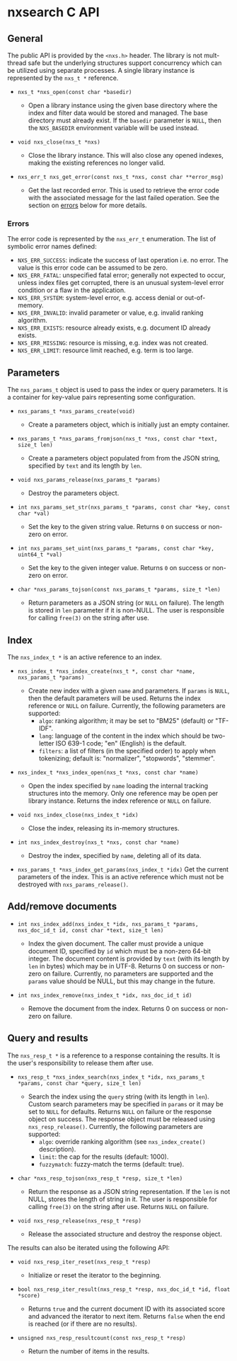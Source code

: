 # nxsearch C API

## General

The public API is provided by the `<nxs.h>` header.  The library is not
mult-thread safe but the underlying structures support concurrency which
can be utilized using separate processes.  A single library instance is
represented by the `nxs_t *` reference.

* `nxs_t *nxs_open(const char *basedir)`
  * Open a library instance using the given base directory where the
  index and filter data would be stored and managed. The base directory
  must already exist. If the `basedir` parameter is `NULL`, then the
  `NXS_BASEDIR` environment variable will be used instead.

* `void nxs_close(nxs_t *nxs)`
  * Close the library instance. This will also close any opened indexes,
  making the existing references no longer valid.

* `nxs_err_t nxs_get_error(const nxs_t *nxs, const char **error_msg)`
  * Get the last recorded error. This is used to retrieve the error code
  with the associated message for the last failed operation.  See the section
  on [errors](#errors) below for more details.

### Errors

The error code is represented by the `nxs_err_t` enumeration.  The list
of symbolic error names defined:

* `NXS_ERR_SUCCESS`: indicate the success of last operation i.e. no error.
The value is this error code can be assumed to be zero.
* `NXS_ERR_FATAL`: unspecified fatal error; generally not expected to occur,
unless index files get corrupted, there is an unusual system-level error
condition or a flaw in the application.
* `NXS_ERR_SYSTEM`: system-level error, e.g. access denial or out-of-memory.
* `NXS_ERR_INVALID`: invalid parameter or value, e.g. invalid ranking algorithm.
* `NXS_ERR_EXISTS`: resource already exists, e.g. document ID already exists.
* `NXS_ERR_MISSING`: resource is missing, e.g. index was not created.
* `NXS_ERR_LIMIT`: resource limit reached, e.g. term is too large.

## Parameters

The `nxs_params_t` object is used to pass the index or query parameters.
It is a container for key-value pairs representing some configuration.

* `nxs_params_t *nxs_params_create(void)`
  * Create a parameters object, which is initially just an empty container.

* `nxs_params_t *nxs_params_fromjson(nxs_t *nxs, const char *text, size_t len)`
  * Create a parameters object populated from from the JSON string, specified
  by `text` and its length by `len`.

* `void nxs_params_release(nxs_params_t *params)`
  * Destroy the parameters object.

* `int nxs_params_set_str(nxs_params_t *params, const char *key, const char *val)`
  * Set the key to the given string value.  Returns `0` on success or non-zero
  on error.

* `int nxs_params_set_uint(nxs_params_t *params, const char *key, uint64_t *val)`
  * Set the key to the given integer value.  Returns `0` on success or non-zero
  on error.

* `char *nxs_params_tojson(const nxs_params_t *params, size_t *len)`
  * Return parameters as a JSON string (or `NULL` on failure).  The length
  is stored in `len` parameter if it is non-NULL.  The user is responsible
  for calling `free(3)` on the string after use.

## Index

The `nxs_index_t *` is an active reference to an index.

* `nxs_index_t *nxs_index_create(nxs_t *, const char *name, nxs_params_t *params)`
  * Create new index with a given `name` and parameters. If `params` is `NULL`,
  then the default parameters will be used.  Returns the index reference or
  `NULL` on failure.  Currently, the following parameters are supported:
    * `algo`: ranking algorithm; it may be set to "BM25" (default) or "TF-IDF".
    * `lang`: language of the content in the index which should be two-letter
    ISO 639-1 code; "en" (English) is the default.
    * `filters`: a list of filters (in the specified order) to apply when
    tokenizing; default is: "normalizer", "stopwords", "stemmer".

* `nxs_index_t *nxs_index_open(nxs_t *nxs, const char *name)`
  * Open the index specified by `name` loading the internal tracking structures
  into the memory.  Only one reference may be open per library instance.
  Returns the index reference or `NULL` on failure.

* `void nxs_index_close(nxs_index_t *idx)`
  * Close the index, releasing its in-memory structures.

* `int nxs_index_destroy(nxs_t *nxs, const char *name)`
  * Destroy the index, specified by `name`, deleting all of its data.

* `nxs_params_t *nxs_index_get_params(nxs_index_t *idx)`
  Get the current parameters of the index. This is an active reference which
  must not be destroyed with `nxs_params_release()`.

## Add/remove documents

* `int nxs_index_add(nxs_index_t *idx, nxs_params_t *params,
  nxs_doc_id_t id, const char *text, size_t len)`
  * Index the given document.  The caller must provide a unique document ID,
  specified by `id` which must be a non-zero 64-bit integer.  The document
  content is provided by `text` (with its length by `len` in bytes) which may
  be in UTF-8.  Returns 0 on success or non-zero on failure.  Currently, no
  parameters are supported and the `params` value should be NULL, but this
  may change in the future.

* `int nxs_index_remove(nxs_index_t *idx, nxs_doc_id_t id)`
  * Remove the document from the index.  Returns 0 on success or non-zero
  on failure.

## Query and results

The `nxs_resp_t *` is a reference to a response containing the results.
It is the user's responsibility to release them after use.

* `nxs_resp_t *nxs_index_search(nxs_index_t *idx, nxs_params_t *params,
  const char *query, size_t len)`
  * Search the index using the `query` string (with its length in `len`).
  Custom search parameters may be specified in `params` or it may be set
  to `NULL` for defaults.  Returns `NULL` on failure or the response object
  on success.  The response object must be released using `nxs_resp_release()`.
  Currently, the following parameters are supported:
    * `algo`: override ranking algorithm (see `nxs_index_create()` description).
    * `limit`: the cap for the results (default: 1000).
    * `fuzzymatch`: fuzzy-match the terms (default: true).

* `char *nxs_resp_tojson(nxs_resp_t *resp, size_t *len)`
  * Return the response as a JSON string representation.  If the `len` is not
  NULL, stores the length of string in it. The user is responsible for calling
  `free(3)` on the string after use.  Returns `NULL` on failure.

* `void nxs_resp_release(nxs_resp_t *resp)`
  * Release the associated structure and destroy the response object.

The results can also be iterated using the following API:

* `void nxs_resp_iter_reset(nxs_resp_t *resp)`
  * Initialize or reset the iterator to the beginning.

* `bool nxs_resp_iter_result(nxs_resp_t *resp, nxs_doc_id_t *id, float *score)`
  * Returns `true` and the current document ID with its associated score
  and advanced the iterator to next item.  Returns `false` when the end is
  reached (or if there are no results).

* `unsigned nxs_resp_resultcount(const nxs_resp_t *resp)`
  * Return the number of items in the results.
